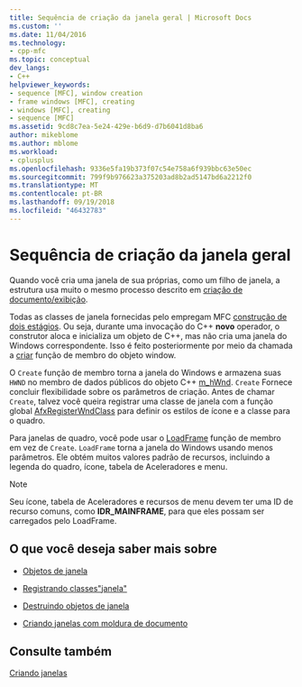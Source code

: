```yaml
---
title: Sequência de criação da janela geral | Microsoft Docs
ms.custom: ''
ms.date: 11/04/2016
ms.technology:
- cpp-mfc
ms.topic: conceptual
dev_langs:
- C++
helpviewer_keywords:
- sequence [MFC], window creation
- frame windows [MFC], creating
- windows [MFC], creating
- sequence [MFC]
ms.assetid: 9cd8c7ea-5e24-429e-b6d9-d7b6041d8ba6
author: mikeblome
ms.author: mblome
ms.workload:
- cplusplus
ms.openlocfilehash: 9336e5fa19b373f07c54e758a6f939bbc63e50ec
ms.sourcegitcommit: 799f9b976623a375203ad8b2ad5147bd6a2212f0
ms.translationtype: MT
ms.contentlocale: pt-BR
ms.lasthandoff: 09/19/2018
ms.locfileid: "46432783"
---
```

# <a name="general-window-creation-sequence"></a>Sequência de criação da janela geral

Quando você cria uma janela de sua próprias, como um filho de janela, a estrutura usa muito o mesmo processo descrito em [criação de documento/exibição](../mfc/document-view-creation.md).

Todas as classes de janela fornecidas pelo empregam MFC [construção de dois estágios](../mfc/one-stage-and-two-stage-construction-of-objects.md). Ou seja, durante uma invocação do C++ **novo** operador, o construtor aloca e inicializa um objeto de C++, mas não cria uma janela do Windows correspondente. Isso é feito posteriormente por meio da chamada a [criar](../mfc/reference/cwnd-class.md#create) função de membro do objeto window.

O `Create` função de membro torna a janela do Windows e armazena suas `HWND` no membro de dados públicos do objeto C++ [m_hWnd](../mfc/reference/cwnd-class.md#m_hwnd). `Create` Fornece concluir flexibilidade sobre os parâmetros de criação. Antes de chamar `Create`, talvez você queira registrar uma classe de janela com a função global [AfxRegisterWndClass](../mfc/reference/application-information-and-management.md#afxregisterwndclass) para definir os estilos de ícone e a classe para o quadro.

Para janelas de quadro, você pode usar o [LoadFrame](../mfc/reference/cframewnd-class.md#loadframe) função de membro em vez de `Create`. `LoadFrame` torna a janela do Windows usando menos parâmetros. Ele obtém muitos valores padrão de recursos, incluindo a legenda do quadro, ícone, tabela de Aceleradores e menu.

> [!NOTE]
>  Seu ícone, tabela de Aceleradores e recursos de menu devem ter uma ID de recurso comuns, como **IDR_MAINFRAME**, para que eles possam ser carregados pelo LoadFrame.

## <a name="what-do-you-want-to-know-more-about"></a>O que você deseja saber mais sobre

- [Objetos de janela](../mfc/window-objects.md)

- [Registrando classes"janela"](../mfc/registering-window-classes.md)

- [Destruindo objetos de janela](../mfc/destroying-window-objects.md)

- [Criando janelas com moldura de documento](../mfc/creating-document-frame-windows.md)

## <a name="see-also"></a>Consulte também

[Criando janelas](../mfc/creating-windows.md)

